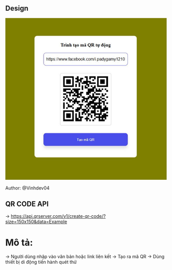 ## Design

![Image](./Design/design.jpg)

Author: @Vinhdev04

## QR CODE API

-> https://api.qrserver.com/v1/create-qr-code/?size=150x150&data=Example

# Mô tả:

-> Người dùng nhập vào văn bản hoặc link liên kết
-> Tạo ra mã QR
-> Dùng thiết bị di động tiến hành quét thử
